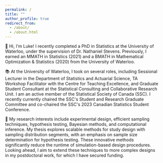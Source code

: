 ```yaml
---
permalink: /
title: ""
author_profile: true
redirect_from: 
  - /about/
  - /about.html
---
```


👋 Hi, I'm Luke! I recently completed a PhD in Statistics at the University of Waterloo, under the supervision of Dr. Nathaniel Stevens. Previously, I earned an MMATH in Statistics (2021) and a BMATH in Mathematical Optimization & Statistics (2020) from the University of Waterloo.

📚 At the University of Waterloo, I took on several roles, including Sessional Lecturer in the Department of Statistics and Actuarial Science, TA Workshop Facilitator with the Centre for Teaching Excellence, and Graduate Student Consultant at the Statistical Consulting and Collaborative Research Unit. I am an active member of the Statistical Society of Canada (SSC). I recently currently chaired the SSC's Student and Research Graduate Committee and co-chaired the SSC's 2023 Canadian Statistics Student Conference.

🔬 My research interests include experimental design, efficient sampling techniques, hypothesis testing, Bayesian methods, and computational inference. My thesis explores scalable methods for study design with sampling distribution segments, with an emphasis on sample size determination for hypothesis testing. These innovative methods significantly reduce the runtime of simulation-based design procedures. Looking ahead, I aim to extend these techniques to more complex designs in my postdoctoral work, for which I have secured funding.
